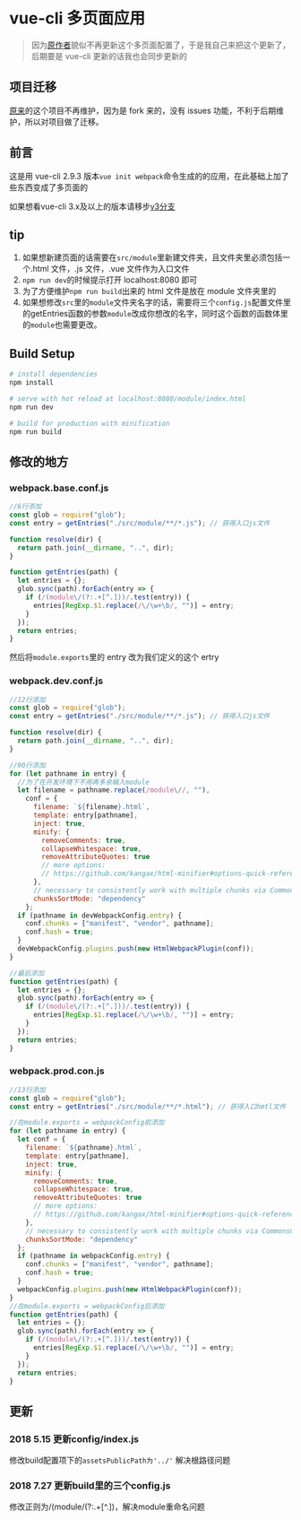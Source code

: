 # vue-cli 多页面应用

> 因为[原作者](https://github.com/breezefeng/vue-cli-multipage)貌似不再更新这个多页面配置了，于是我自己来把这个更新了，后期要是 vue-cli 更新的话我也会同步更新的

## 项目迁移

[原来](https://github.com/JayZangwill/vue-cli-multipage)的这个项目不再维护，因为是 fork 来的，没有 issues 功能，不利于后期维护，所以对项目做了迁移。

## 前言

这是用 vue-cli 2.9.3 版本`vue init webpack`命令生成的的应用，在此基础上加了些东西变成了多页面的

如果想看vue-cli 3.x及以上的版本请移步[v3分支](https://github.com/JayZangwill/vue-multipage/tree/v3)

## tip

1.  如果想新建页面的话需要在`src/module`里新建文件夹，且文件夹里必须包括一个.html 文件，.js 文件，.vue 文件作为入口文件
2.  `npm run dev`的时候提示打开 localhost:8080 即可
3.  为了方便维护`npm run build`出来的 html 文件是放在 module 文件夹里的
4. 如果想修改`src`里的`module`文件夹名字的话，需要将三个`config.js`配置文件里的getEntries函数的参数`module`改成你想改的名字，同时这个函数的函数体里的`module`也需要更改。

## Build Setup

```bash
# install dependencies
npm install

# serve with hot reload at localhost:8080/module/index.html
npm run dev

# build for production with minification
npm run build
```

## 修改的地方

### webpack.base.conf.js

```javascript
//6行添加
const glob = require("glob");
const entry = getEntries("./src/module/**/*.js"); // 获得入口js文件

function resolve(dir) {
  return path.join(__dirname, "..", dir);
}

function getEntries(path) {
  let entries = {};
  glob.sync(path).forEach(entry => {
    if (/(module\/(?:.+[^.]))/.test(entry)) {
      entries[RegExp.$1.replace(/\/\w+\b/, "")] = entry;
    }
  });
  return entries;
}
```

然后将`module.exports`里的 entry 改为我们定义的这个 ertry

### webpack.dev.conf.js

```javascript
//12行添加
const glob = require("glob");
const entry = getEntries("./src/module/**/*.js"); // 获得入口js文件

function resolve(dir) {
  return path.join(__dirname, "..", dir);
}

//90行添加
for (let pathname in entry) {
  //为了在开发环境下不用再多余输入module
  let filename = pathname.replace(/module\//, ""),
    conf = {
      filename: `${filename}.html`,
      template: entry[pathname],
      inject: true,
      minify: {
        removeComments: true,
        collapseWhitespace: true,
        removeAttributeQuotes: true
        // more options:
        // https://github.com/kangax/html-minifier#options-quick-reference
      },
      // necessary to consistently work with multiple chunks via CommonsChunkPlugin
      chunksSortMode: "dependency"
    };
  if (pathname in devWebpackConfig.entry) {
    conf.chunks = ["manifest", "vendor", pathname];
    conf.hash = true;
  }
  devWebpackConfig.plugins.push(new HtmlWebpackPlugin(conf));
}

//最后添加
function getEntries(path) {
  let entries = {};
  glob.sync(path).forEach(entry => {
    if (/(module\/(?:.+[^.]))/.test(entry)) {
      entries[RegExp.$1.replace(/\/\w+\b/, "")] = entry;
    }
  });
  return entries;
}
```

### webpack.prod.con.js

```javascript
//13行添加
const glob = require("glob");
const entry = getEntries("./src/module/**/*.html"); // 获得入口hmtl文件

//在module.exports = webpackConfig前添加
for (let pathname in entry) {
  let conf = {
    filename: `${pathname}.html`,
    template: entry[pathname],
    inject: true,
    minify: {
      removeComments: true,
      collapseWhitespace: true,
      removeAttributeQuotes: true
      // more options:
      // https://github.com/kangax/html-minifier#options-quick-reference
    },
    // necessary to consistently work with multiple chunks via CommonsChunkPlugin
    chunksSortMode: "dependency"
  };
  if (pathname in webpackConfig.entry) {
    conf.chunks = ["manifest", "vendor", pathname];
    conf.hash = true;
  }
  webpackConfig.plugins.push(new HtmlWebpackPlugin(conf));
}
//在module.exports = webpackConfig后添加
function getEntries(path) {
  let entries = {};
  glob.sync(path).forEach(entry => {
    if (/(module\/(?:.+[^.]))/.test(entry)) {
      entries[RegExp.$1.replace(/\/\w+\b/, "")] = entry;
    }
  });
  return entries;
}
```

## 更新

### 2018 5.15 更新config/index.js

修改build配置项下的`assetsPublicPath为'../'` 解决根路径问题

### 2018 7.27 更新build里的三个config.js

修改正则为/(module\/(?:.+[^.])，解决module重命名问题
